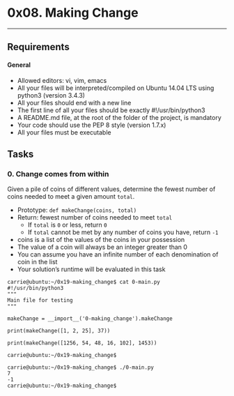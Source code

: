 # 0x08. Making Change
---

## Requirements
#### General
- Allowed editors: vi, vim, emacs
- All your files will be interpreted/compiled on Ubuntu 14.04 LTS using python3 (version 3.4.3)
- All your files should end with a new line
- The first line of all your files should be exactly #!/usr/bin/python3
- A README.md file, at the root of the folder of the project, is mandatory
- Your code should use the PEP 8 style (version 1.7.x)
- All your files must be executable

## Tasks
### 0. Change comes from within
Given a pile of coins of different values, determine the fewest number of coins needed to meet a given amount ```total```.

- Prototype: ```def makeChange(coins, total)```
- Return: fewest number of coins needed to meet ```total```
	- If ```total``` is ```0``` or less, return ```0```
	- If ```total``` cannot be met by any number of coins you have, return ```-1```
- coins is a list of the values of the coins in your possession
- The value of a coin will always be an integer greater than 0
- You can assume you have an infinite number of each denomination of coin in the list
- Your solution’s runtime will be evaluated in this task
```
carrie@ubuntu:~/0x19-making_change$ cat 0-main.py
#!/usr/bin/python3
"""
Main file for testing
"""

makeChange = __import__('0-making_change').makeChange

print(makeChange([1, 2, 25], 37))

print(makeChange([1256, 54, 48, 16, 102], 1453))

carrie@ubuntu:~/0x19-making_change$
```
```
carrie@ubuntu:~/0x19-making_change$ ./0-main.py
7
-1
carrie@ubuntu:~/0x19-making_change$
```
